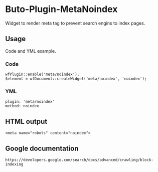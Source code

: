 # Buto-Plugin-MetaNoindex
Widget to render meta tag to prevent search engins to index pages.
## Usage
Code and YML example.
### Code
```
wfPlugin::enable('meta/noindex');
$element = wfDocument::createWidget('meta/noindex', 'noindex');
```
### YML
```
plugin: 'meta/noindex'
method: noindex
```
## HTML output
```
<meta name="robots" content="noindex">
```
## Google documentation
```
https://developers.google.com/search/docs/advanced/crawling/block-indexing
```
